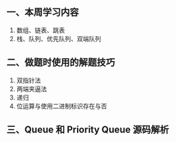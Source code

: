 ## 一、本周学习内容

1. 数组、链表、跳表
2. 栈、队列、优先队列、双端队列

## 二、做题时使用的解题技巧
 
1. 双指针法
2. 两端夹逼法
3. 递归
3. 位运算与使用二进制标识存在与否

## 三、Queue 和 Priority Queue 源码解析
